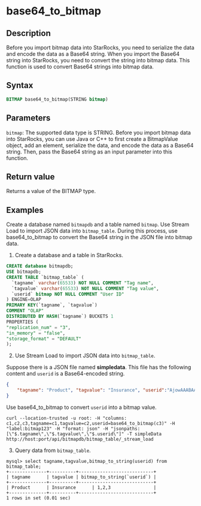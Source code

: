 # base64_to_bitmap

## Description

Before you import bitmap data into StarRocks, you need to serialize the data and encode the data as a Base64 string. When you import the Base64 string into StarRocks, you need to convert the string into bitmap data.
This function is used to convert Base64 strings into bitmap data.

## Syntax

```SQL
BITMAP base64_to_bitmap(STRING bitmap)
```

## Parameters

`bitmap`: The supported data type is STRING. Before you import bitmap data into StarRocks, you can use Java or C++ to first create a BitmapValue object, add an element, serialize the data, and encode the data as a Base64 string. Then, pass the Base64 string as an input parameter into this function.

## Return value

Returns a value of the BITMAP type.

## Examples

Create a database named `bitmapdb` and a table named `bitmap`. Use Stream Load to import JSON data into `bitmap_table`. During this process, use base64_to_bitmap to convert the Base64 string in the JSON file into bitmap data.

1. Create a database and a table in StarRocks.

```SQL
CREATE database bitmapdb;
USE bitmapdb;
CREATE TABLE `bitmap_table` (
  `tagname` varchar(65533) NOT NULL COMMENT "Tag name",
  `tagvalue` varchar(65533) NOT NULL COMMENT "Tag value",
  `userid` bitmap NOT NULL COMMENT "User ID"
) ENGINE=OLAP
PRIMARY KEY(`tagname`, `tagvalue`)
COMMENT "OLAP"
DISTRIBUTED BY HASH(`tagname`) BUCKETS 1
PROPERTIES (
"replication_num" = "3",
"in_memory" = "false",
"storage_format" = "DEFAULT"
);
```

2. Use Stream Load to import JSON data into `bitmap_table`.

Suppose there is a JSON file named **simpledata**. This file has the following content and `userid` is a Base64-encoded string.

```JSON
{
    "tagname": "Product", "tagvalue": "Insurance", "userid":"AjowAAABAAAAAAACABAAAAABAAIAAwA="
}
```

Use base64_to_bitmap to convert  `userid` into a bitmap value.

```Plain
curl --location-trusted -u root: -H "columns: c1,c2,c3,tagname=c1,tagvalue=c2,userid=base64_to_bitmap(c3)" -H "label:bitmap123" -H "format: json" -H "jsonpaths: [\"$.tagname\",\"$.tagvalue\",\"$.userid\"]" -T simpleData http://host:port/api/bitmapdb/bitmap_table/_stream_load
```

3. Query data from `bitmap_table`.

```Plaintext
mysql> select tagname,tagvalue,bitmap_to_string(userid) from bitmap_table;
+--------------+----------+----------------------------+
| tagname      | tagvalue | bitmap_to_string(`userid`) |
+--------------+----------+----------------------------+
| Product      | Insurance      | 1,2,3                |
+--------------+----------+----------------------------+
1 rows in set (0.01 sec)
```
